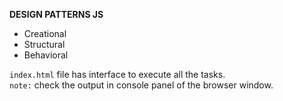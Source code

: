  <b> DESIGN PATTERNS JS</b>

 * Creational
 * Structural
 * Behavioral

 `index.html` file has interface to execute all the tasks.
 <br>
 `note:` check the output in console panel of the browser window.